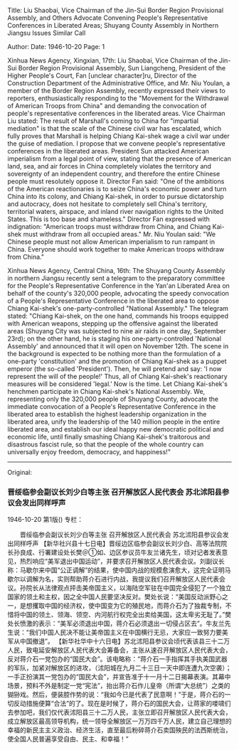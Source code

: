 Title: Liu Shaobai, Vice Chairman of the Jin-Sui Border Region Provisional Assembly, and Others Advocate Convening People's Representative Conferences in Liberated Areas; Shuyang County Assembly in Northern Jiangsu Issues Similar Call

Author:
Date: 1946-10-20
Page: 1

Xinhua News Agency, Xingxian, 17th: Liu Shaobai, Vice Chairman of the Jin-Sui Border Region Provisional Assembly, Sun Liangcheng, President of the Higher People's Court, Fan [unclear character]ru, Director of the Construction Department of the Administrative Office, and Mr. Niu Youlan, a member of the Border Region Assembly, recently expressed their views to reporters, enthusiastically responding to the "Movement for the Withdrawal of American Troops from China" and demanding the convocation of people's representative conferences in the liberated areas. Vice Chairman Liu stated: The result of Marshall's coming to China for "impartial mediation" is that the scale of the Chinese civil war has escalated, which fully proves that Marshall is helping Chiang Kai-shek wage a civil war under the guise of mediation. I propose that we convene people's representative conferences in the liberated areas. President Sun attacked American imperialism from a legal point of view, stating that the presence of American land, sea, and air forces in China completely violates the territory and sovereignty of an independent country, and therefore the entire Chinese people must resolutely oppose it. Director Fan said: "One of the ambitions of the American reactionaries is to seize China's economic power and turn China into its colony, and Chiang Kai-shek, in order to pursue dictatorship and autocracy, does not hesitate to completely sell China's territory, territorial waters, airspace, and inland river navigation rights to the United States. This is too base and shameless." Director Fan expressed with indignation: "American troops must withdraw from China, and Chiang Kai-shek must withdraw from all occupied areas." Mr. Niu Youlan said: "We Chinese people must not allow American imperialism to run rampant in China. Everyone should work together to make American troops withdraw from China."

Xinhua News Agency, Central China, 16th: The Shuyang County Assembly in northern Jiangsu recently sent a telegram to the preparatory committee for the People's Representative Conference in the Yan'an Liberated Area on behalf of the county's 320,000 people, advocating the speedy convocation of a People's Representative Conference in the liberated area to oppose Chiang Kai-shek's one-party-controlled "National Assembly." The telegram stated: "Chiang Kai-shek, on the one hand, commands his troops equipped with American weapons, stepping up the offensive against the liberated areas (Shuyang City was subjected to nine air raids in one day, September 23rd); on the other hand, he is staging his one-party-controlled 'National Assembly' and announced that it will open on November 12th. The scene in the background is expected to be nothing more than the formulation of a one-party 'constitution' and the promotion of Chiang Kai-shek as a puppet emperor (the so-called 'President'). Then, he will pretend and say: 'I now represent the will of the people!' Thus, all of Chiang Kai-shek's reactionary measures will be considered 'legal.' Now is the time. Let Chiang Kai-shek's henchmen participate in Chiang Kai-shek's National Assembly. We, representing only the 320,000 people of Shuyang County, advocate the immediate convocation of a People's Representative Conference in the liberated area to establish the highest leadership organization in the liberated area, unify the leadership of the 140 million people in the entire liberated area, and establish our ideal happy new democratic political and economic life, until finally smashing Chiang Kai-shek's traitorous and disastrous fascist rule, so that the people of the whole country can universally enjoy freedom, democracy, and happiness!"



<hr /> 

Original: 


### 晋绥临参会副议长刘少白等主张  召开解放区人民代表会  苏北沭阳县参议会发出同样呼声

1946-10-20
第1版()
专栏：

　　晋绥临参会副议长刘少白等主张
    召开解放区人民代表会
    苏北沭阳县参议会发出同样呼声
    【新华社兴县十七日电】晋绥边区临参会副议长刘少白、高等法院院长孙良成、行署建设处长樊＠①如、边区参议员牛友兰诸先生，顷对记者发表意见，热烈响应“美军退出中国运动”，并要求召开解放区人民代表会议。刘副议长称：马歇尔来中国“公正调解”的结果，使中国内战的规模愈演愈大，这完全证明马歇尔以调解为名，实则帮助蒋介石进行内战，我提议我们召开解放区人民代表会议。孙院长从法律观点抨击美帝国主义，以海陆空军驻在中国完全侵犯了一个独立国家的领土和主权，因之全中国人民要坚决反对。樊处长说：“美国反动派野心之一，是想攫取中国的经济权，使中国变为它的殖民地，而蒋介石为了独裁专制，不惜将中国的领土、领海、领空、内河航行权完全出卖给美国，这太卑劣无耻了。”樊处长愤激的表示：“美军必须退出中国，蒋介石必须退出一切侵占区去”。牛友兰先生说：“我们中国人民决不能让美帝国主义在中国横行无忌，大家应一致努力要美军从中国撤退”。
    【新华社华中十六日电】苏北沭阳县参议会顷代表该县三十二万人民，致电延安解放区人民代表大会筹备会，主张从速召开解放区人民代表大会，反对蒋介石一党包办的“国民大会”。该电略称：“蒋介石一手指挥其手执美国武器的军队，加紧对解放区的进攻，（沭阳城在九月二十三日一天中即连遭九次空袭）；一手正扮演其一党包办的“国民大会”，并宣告准于十一月十二日揭幕表演。其幕中场景，预料不外是制定一党“宪法”，抬出蒋介石作儿皇帝（所谓“大总统”）之类的猢狲戏。然后，便装腔作势的说：“我如今已是代表了民意啊！”于是，蒋介石的一切反动措施便算“合法”的了。现在是时候了，蒋介石的国民大会，让蒋家的喽啸们去参加吧，我们仅代表沭阳县三十二万人民，主张立即召开解放区人民代表大会，成立解放区最高领导机构，统一领导全解放区一万万四千万人民，建立自己理想的幸福的新民主主义政治、经济生活，直至最后粉碎蒋介石卖国殃民的法西斯统治，使全国人民普遍享受自由、民主、和幸福！”
